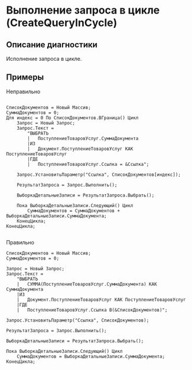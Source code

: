 # Выполнение запроса в цикле (CreateQueryInCycle)

<!-- Блоки выше заполняются автоматически, не трогать -->
## Описание диагностики

Исполнение запроса в цикле.

## Примеры

Неправильно

```bsl

СписокДокументов = Новый Массив;    
СуммаДокументов = 0;
Для индекс = 0 По СписокДокументов.ВГраница() Цикл
	Запрос = Новый Запрос;
	Запрос.Текст = 
		"ВЫБРАТЬ
		|	ПоступлениеТоваровУслуг.СуммаДокумента
		|ИЗ
		|	Документ.ПоступлениеТоваровУслуг КАК ПоступлениеТоваровУслуг
		|ГДЕ
		|	ПоступлениеТоваровУслуг.Ссылка = &Ссылка";
	
	Запрос.УстановитьПараметр("Ссылка", СписокДокументов[индекс]);
	
	РезультатЗапроса = Запрос.Выполнить();

	ВыборкаДетальныеЗаписи = РезультатЗапроса.Выбрать();

	Пока ВыборкаДетальныеЗаписи.Следующий() Цикл
		СуммаДокументов = СуммаДокументов + ВыборкаДетальныеЗаписи.СуммаДокумента;
	КонецЦикла;
КонецЦикла;


```

Правильно

```bsl
СписокДокументов = Новый Массив;    
СуммаДокументов = 0;

Запрос = Новый Запрос;
Запрос.Текст = 
	"ВЫБРАТЬ
	|	СУММА(ПоступлениеТоваровУслуг.СуммаДокумента) КАК СуммаДокумента
	|ИЗ
	|	Документ.ПоступлениеТоваровУслуг КАК ПоступлениеТоваровУслуг
	|ГДЕ
	|	ПоступлениеТоваровУслуг.Ссылка В(&СписокДокументов)";

Запрос.УстановитьПараметр("Ссылка", СписокДокументов);

РезультатЗапроса = Запрос.Выполнить();

ВыборкаДетальныеЗаписи = РезультатЗапроса.Выбрать();

Пока ВыборкаДетальныеЗаписи.Следующий() Цикл
	СуммаДокументов = ВыборкаДетальныеЗаписи.СуммаДокумента;
КонецЦикла;

```
